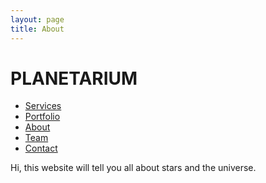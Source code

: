 ```yaml
---
layout: page
title: About
---
```


# PLANETARIUM
<nav>
<ul class="navbar-nav ml-auto">
  <li class="nav-item">
    <a class="nav-link" href="#services">Services</a>
  </li>
  <li class="nav-item">
    <a class="nav-link" href="#portfolio">Portfolio</a>
  </li>
  <li class="nav-item">
    <a class="nav-link" href="#about">About</a>
  </li>
  <li class="nav-item">
    <a class="nav-link" href="#team">Team</a>
  </li>
  <li class="nav-item">
    <a class="nav-link" href="#contact">Contact</a>
  </li>
</ul>
</nav>

Hi, this website will tell you all about stars and the universe.

